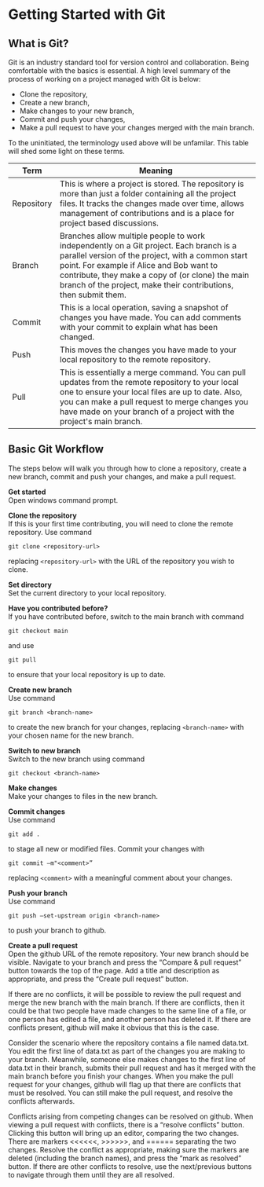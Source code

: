 # Getting Started with Git

## What is Git?
Git is an industry standard tool for version control and collaboration. Being comfortable with the basics is essential. A high level summary of the process of working on a project managed with Git is below:

* Clone the repository,
* Create a new branch,
* Make changes to your new branch,
* Commit and push your changes,
* Make a pull request to have your changes merged with the main branch.

To the uninitiated, the terminology used above will be unfamilar. This table will shed some light on these terms.

|Term|Meaning|
|---|---|
|Repository|This is where a project is stored. The repository is more than just a folder containing all the project files. It tracks the changes made over time, allows management of contributions and is a place for project based discussions.|
|Branch|Branches allow multiple people to work independently on a Git project. Each branch is a parallel version of the project, with a common start point. For example if Alice and Bob want to contribute, they make a copy of (or clone) the main branch of the project, make their contributions, then submit them.|
|Commit|This is a local operation, saving a snapshot of changes you have made. You can add comments with your commit to explain what has been changed.| 
|Push|This moves the changes you have made to your local repository to the remote repository.|
|Pull|This is essentially a merge command. You can pull updates from the remote repository to your local one to ensure your local files are up to date. Also, you can make a pull request to merge changes you have made on your branch of a project with the project's main branch.|

## Basic Git Workflow

The steps below will walk you through how to clone a repository, create a new branch, commit and push your changes, and make a pull request.

__Get started__\
Open windows command prompt.

__Clone the repository__\
If this is your first time contributing, you will need to clone the remote repository. Use command 
```console 
git clone <repository-url>
```
replacing ```<repository-url>``` with the URL of the repository you wish to clone.

__Set directory__\
Set the current directory to your local repository.

__Have you contributed before?__\
If you have contributed before, switch to the main branch with command 
```console
git checkout main
```
and use 
```
git pull
```
to ensure that your local repository is up to date.

__Create new branch__\
Use command 
```
git branch <branch-name>
```
to create the new branch for your changes, replacing ```<branch-name>``` with your chosen name for the new branch.

__Switch to new branch__\
Switch to the new branch using command 
```
git checkout <branch-name>
```

__Make changes__\
Make your changes to files in the new branch.

__Commit changes__\
Use command 
```
git add .
```
to stage all new or modified files. Commit your changes with 
```
git commit –m"<comment>”
```
replacing ```<comment>``` with a meaningful comment about your changes.

__Push your branch__\
Use command 
```
git push –set-upstream origin <branch-name>
```
to push your branch to github.

__Create a pull request__\
Open the github URL of the remote repository. Your new branch should be visible. Navigate to your branch and press the “Compare & pull request” button towards the top of the page. Add a title and description as appropriate, and press the “Create pull request” button.

If there are no conflicts, it will be possible to review the pull request and merge the new branch with the main branch. If there are conflicts, then it could be that two people have made changes to the same line of a file, or one person has edited a file, and another person has deleted it. If there are conflicts present, github will make it obvious that this is the case.

Consider the scenario where the repository contains a file named data.txt. You edit the first line of data.txt as part of the changes you are making to your branch. Meanwhile, someone else makes changes to the first line of data.txt in their branch, submits their pull request and has it merged with the main branch before you finish your changes. When you make the pull request for your changes, github will flag up that there are conflicts that must be resolved. You can still make the pull request, and resolve the conflicts afterwards.

Conflicts arising from competing changes can be resolved on github. When viewing a pull request with conflicts, there is a “resolve conflicts” button. Clicking this button will bring up an editor, comparing the two changes. There are markers <<<<<<, >>>>>>, and ====== separating the two changes. Resolve the conflict as appropriate, making sure the markers are deleted (including the branch names), and press the “mark as resolved” button. If there are other conflicts to resolve, use the next/previous buttons to navigate through them until they are all resolved.

